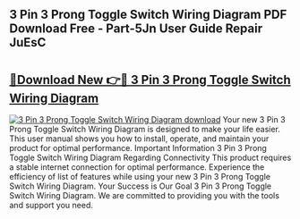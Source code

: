 ## 3 Pin 3 Prong Toggle Switch Wiring Diagram PDF Download Free - Part-5Jn User Guide Repair JuEsC

# <h2><a href="http://dfmdh1.blite.top/?on=3+Pin+3+Prong+Toggle+Switch+Wiring+Diagram">🔗Download New 👉🔴 3 Pin 3 Prong Toggle Switch Wiring Diagram</a></h2>

[![3 Pin 3 Prong Toggle Switch Wiring Diagram download](https://i.imgur.com/lujVjoI.png)](http://dfmdh1.blite.top/?on=3+Pin+3+Prong+Toggle+Switch+Wiring+Diagram)
Your new 3 Pin 3 Prong Toggle Switch Wiring Diagram is designed to make your life easier. This user manual shows you how to install, operate, and maintain your product for optimal performance. Important Information 3 Pin 3 Prong Toggle Switch Wiring Diagram Regarding Connectivity This product requires a stable internet connection for optimal performance. Experience the efficiency of list of features while using your new 3 Pin 3 Prong Toggle Switch Wiring Diagram. Your Success is Our Goal 3 Pin 3 Prong Toggle Switch Wiring Diagram. We are committed to providing you with the tools and support you need.
